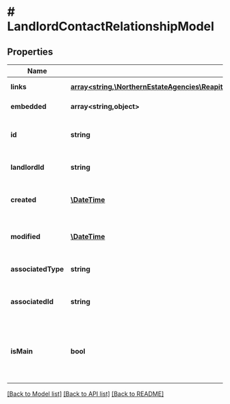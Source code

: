 # # LandlordContactRelationshipModel

## Properties

Name | Type | Description | Notes
------------ | ------------- | ------------- | -------------
**links** | [**array<string,\NorthernEstateAgencies\ReapitFoundationsClient\Model\InlineResponse200Links>**](InlineResponse200Links.md) |  | [optional] [readonly]
**embedded** | **array<string,object>** |  | [optional] [readonly]
**id** | **string** | The unique identifier of the landlord relationship | [optional]
**landlordId** | **string** | The unique identifier of the landlord | [optional]
**created** | [**\DateTime**](\DateTime.md) | The date and time when the relationship was created | [optional]
**modified** | [**\DateTime**](\DateTime.md) | The date and time when the relationship was last modified | [optional]
**associatedType** | **string** | The type of related entity (contact/company) | [optional]
**associatedId** | **string** | The unique identifier of the related contact or company | [optional]
**isMain** | **bool** | A flag denoting whether or not the relationship should be regarded as the main relationship for the parent landlord entity | [optional]

[[Back to Model list]](../../README.md#models) [[Back to API list]](../../README.md#endpoints) [[Back to README]](../../README.md)
